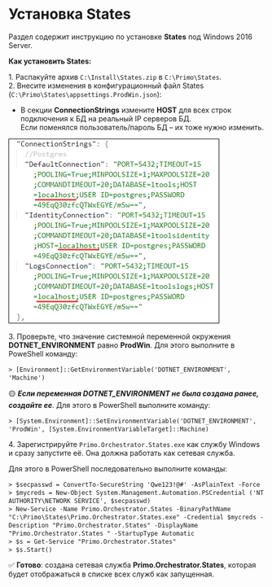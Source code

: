 # Установка States
Раздел содержит инструкцию по установке **States** под Windows 2016 Server. 

**Как установить States:**

1\. Распакуйте архив `C:\Install\States.zip` в `C:\Primo\States`.\
2\. Внесите изменения в конфигурационный файл States (`C:\Primo\States\appsettings.ProdWin.json`):
* В секции **ConnectionStrings** измените **HOST** для всех строк подключения к БД на реальный IP серверов БД.\
  Если поменялся пользователь/пароль БД – их тоже нужно изменить.

![](../../resources/admin/windows/install-states-1.png)

3\. Проверьте, что значение системной переменной окружения **DOTNET_ENVIRONMENT** равно **ProdWin**. Для этого выполните в PoweShell команду:
```
> [Environment]::GetEnvironmentVariable('DOTNET_ENVIRONMENT', 'Machine')
```
:yellow_circle: ***Если переменная DOTNET_ENVIRONMENT не была создана ранее, создайте ее***. Для этого в PowerShell выполните команду:
```
> [System.Environment]::SetEnvironmentVariable('DOTNET_ENVIRONMENT', 'ProdWin', [System.EnvironmentVariableTarget]::Machine)
```
4\. Зарегистрируйте `Primo.Orchestrator.States.exe` как службу Windows и сразу запустите её. Она должна работать как сетевая служба.

Для этого в PowerShell последовательно выполните команды:
```
> $secpasswd = ConvertTo-SecureString 'Qwe123!@#' -AsPlainText -Force 
> $mycreds = New-Object System.Management.Automation.PSCredential ('NT AUTHORITY\NETWORK SERVICE', $secpasswd)  
> New-Service -Name Primo.Orchestrator.States -BinaryPathName "C:\Primo\States\Primo.Orchestrator.States.exe" -Credential $mycreds -Description "Primo.Orchestrator.States" -DisplayName "Primo.Orchestrator.States " -StartupType Automatic 
> $s = Get-Service "Primo.Orchestrator.States"
> $s.Start()
```
:white_check_mark: **Готово**: создана сетевая служба **Primo.Orchestrator.States**, которая будет отображаться в списке всех служб как запущенная.
